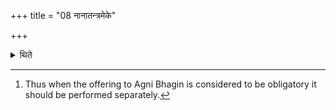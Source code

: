 +++
title = "08 नानातन्त्रमेके"

+++

<details><summary>थिते</summary>

8. According to some other (ritualists) (this offering should be performed) with separate procedure.[^1]  


[^1]: Thus when the offering to Agni Bhagin is considered to be obligatory it should be performed separately.
</details>
